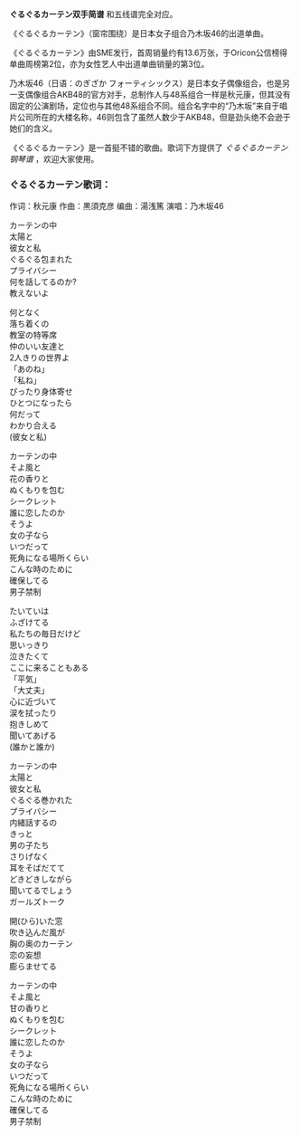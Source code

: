 

**ぐるぐるカーテン双手简谱** 和五线谱完全对应。  
  
《ぐるぐるカーテン》（窗帘围绕）是日本女子组合乃木坂46的出道单曲。  
  
《ぐるぐるカーテン》由SME发行，首周销量约有13.6万张，于Oricon公信榜得单曲周榜第2位，亦为女性艺人中出道单曲销量的第3位。  
  
乃木坂46（日语：のぎざか
フォーティシックス）是日本女子偶像组合，也是另一支偶像组合AKB48的官方对手，总制作人与48系组合一样是秋元康，但其没有固定的公演剧场，定位也与其他48系组合不同。组合名字中的“乃木坂”来自于唱片公司所在的大楼名称，46则包含了虽然人数少于AKB48，但是劲头绝不会逊于她们的含义。  
  
《ぐるぐるカーテン》是一首挺不错的歌曲。歌词下方提供了 _ぐるぐるカーテン钢琴谱_ ，欢迎大家使用。

### ぐるぐるカーテン歌词：

作词：秋元康 作曲：黒須克彦 编曲：湯浅篤 演唱：乃木坂46

  
カーテンの中  
太陽と  
彼女と私  
ぐるぐる包まれた  
プライバシー  
何を話してるのか?  
教えないよ

何となく  
落ち着くの  
教室の特等席  
仲のいい友達と  
2人きりの世界よ  
「あのね」  
「私ね」  
ぴったり身体寄せ  
ひとつになったら  
何だって  
わかり合える  
(彼女と私)

カーテンの中  
そよ風と  
花の香りと  
ぬくもりを包む  
シークレット  
誰に恋したのか  
そうよ  
女の子なら  
いつだって  
死角になる場所くらい  
こんな時のために  
確保してる  
男子禁制

たいていは  
ふざけてる  
私たちの毎日だけど  
思いっきり  
泣きたくて  
ここに来ることもある  
「平気」  
「大丈夫」  
心に近づいて  
涙を拭ったり  
抱きしめて  
聞いてあげる  
(誰かと誰か)

カーテンの中  
太陽と  
彼女と私  
ぐるぐる巻かれた  
プライバシー  
内緒話するの  
きっと  
男の子たち  
さりげなく  
耳をそばだてて  
どきどきしながら  
聞いてるでしょう  
ガールズトーク

開(ひら)いた窓  
吹き込んだ風が  
胸の奥のカーテン  
恋の妄想  
膨らませてる

カーテンの中  
そよ風と  
甘の香りと  
ぬくもりを包む  
シークレット  
誰に恋したのか  
そうよ  
女の子なら  
いつだって  
死角になる場所くらい  
こんな時のために  
確保してる  
男子禁制

